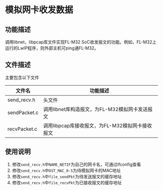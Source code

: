 # 模拟网卡收发数据
## 功能描述
调用libnet，libpcap库文件实现FL-M32 SoC收发报文的功能。例如，FL-M32上运行的LwIP程序，则外部主机可ping通FL-M32。
## 文件描述
主要包含以下文件

| 文件名       | 功能描述              |
|-------------|----------------------|
| send_recv.h | 头文件                |
| sendPacket.c| 调用libnet库构造报文，为FL-M32模拟网卡发送报文  |
| recvPacket.c| 调用libpcap库接收报文，为FL-M32模拟网卡接收报文 |

## 使用说明
1) 修改`send_recv.h`中`NAME_NETIF`为自己的网卡名，可通过ifconfig查看
2) 修改`send_recv.h`中`DST_MAC_0-5`为待模拟网卡的MAC地址
3) 修改`send_recv.h`中`file_sendPkt`为待发送报文的缓存地址
4) 修改`send_recv.h`中`file_recvPkt`为已接收报文的缓存地址

